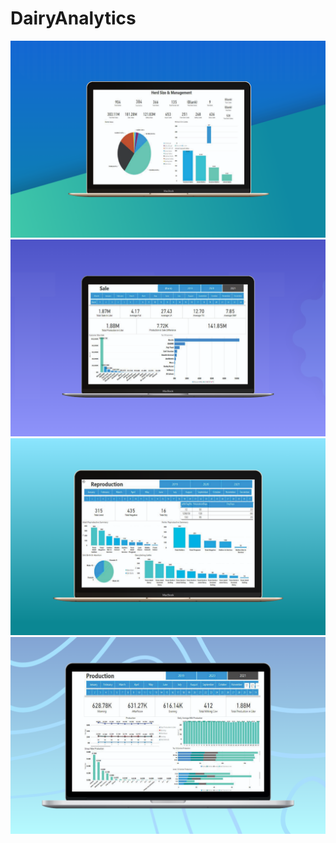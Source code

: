 # DairyAnalytics

![alt text](https://github.com/Ironmandeveloper/DairyAnalytics/blob/main/HSM.png?raw=true)
![alt text](https://github.com/Ironmandeveloper/DairyAnalytics/blob/main/Sale.png?raw=true)
![alt text](https://github.com/Ironmandeveloper/DairyAnalytics/blob/main/Reproduction.png?raw=true)
![alt text](https://github.com/Ironmandeveloper/DairyAnalytics/blob/main/Production.png?raw=true)
